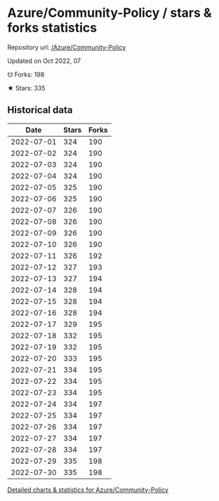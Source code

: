 # Azure/Community-Policy / stars & forks statistics

Repository url: [/Azure/Community-Policy](https://github.com/Azure/Community-Policy)

Updated on Oct 2022, 07

☋ Forks: 198

★ Stars: 335

## Historical data
| Date | Stars | Forks |
|------|-------|-------|
| 2022-07-01 | 324 | 190 | 
| 2022-07-02 | 324 | 190 | 
| 2022-07-03 | 324 | 190 | 
| 2022-07-04 | 324 | 190 | 
| 2022-07-05 | 325 | 190 | 
| 2022-07-06 | 325 | 190 | 
| 2022-07-07 | 326 | 190 | 
| 2022-07-08 | 326 | 190 | 
| 2022-07-09 | 326 | 190 | 
| 2022-07-10 | 326 | 190 | 
| 2022-07-11 | 326 | 192 | 
| 2022-07-12 | 327 | 193 | 
| 2022-07-13 | 327 | 194 | 
| 2022-07-14 | 328 | 194 | 
| 2022-07-15 | 328 | 194 | 
| 2022-07-16 | 328 | 194 | 
| 2022-07-17 | 329 | 195 | 
| 2022-07-18 | 332 | 195 | 
| 2022-07-19 | 332 | 195 | 
| 2022-07-20 | 333 | 195 | 
| 2022-07-21 | 334 | 195 | 
| 2022-07-22 | 334 | 195 | 
| 2022-07-23 | 334 | 195 | 
| 2022-07-24 | 334 | 197 | 
| 2022-07-25 | 334 | 197 | 
| 2022-07-26 | 334 | 197 | 
| 2022-07-27 | 334 | 197 | 
| 2022-07-28 | 334 | 197 | 
| 2022-07-29 | 335 | 198 | 
| 2022-07-30 | 335 | 198 | 


[Detailed charts & statistics for Azure/Community-Policy](https://reviewgithub.com/rep/Azure/Community-Policy)
